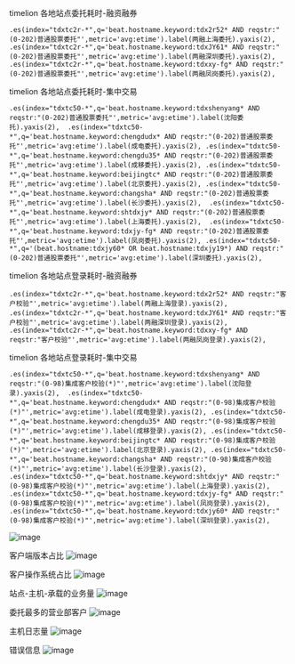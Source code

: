 timelion 各地站点委托耗时-融资融券
```
.es(index="tdxtc2r-*",q='beat.hostname.keyword:tdx2r52* AND reqstr:"(0-202)普通股票委托"',metric='avg:etime').label(两融上海委托).yaxis(2), .es(index="tdxtc2r-*",q='beat.hostname.keyword:tdxJY61* AND reqstr:"(0-202)普通股票委托"',metric='avg:etime').label(两融深圳委托).yaxis(2), .es(index="tdxtc2r-*",q='beat.hostname.keyword:tdxxy-fg* AND reqstr:"(0-202)普通股票委托"',metric='avg:etime').label(两融凤岗委托).yaxis(2),
```

timelion 各地站点委托耗时-集中交易
```
.es(index="tdxtc50-*",q='beat.hostname.keyword:tdxshenyang* AND reqstr:"(0-202)普通股票委托"',metric='avg:etime').label(沈阳委托).yaxis(2),  .es(index="tdxtc50-*",q='beat.hostname.keyword:chengdudx* AND reqstr:"(0-202)普通股票委托"',metric='avg:etime').label(成电委托).yaxis(2), .es(index="tdxtc50-*",q='beat.hostname.keyword:chengdu35* AND reqstr:"(0-202)普通股票委托"',metric='avg:etime').label(成移委托).yaxis(2), .es(index="tdxtc50-*",q='beat.hostname.keyword:beijingtc* AND reqstr:"(0-202)普通股票委托"',metric='avg:etime').label(北京委托).yaxis(2), .es(index="tdxtc50-*",q='beat.hostname.keyword:changsha* AND reqstr:"(0-202)普通股票委托"',metric='avg:etime').label(长沙委托).yaxis(2),  .es(index="tdxtc50-*",q='beat.hostname.keyword:shtdxjy* AND reqstr:"(0-202)普通股票委托"',metric='avg:etime').label(上海委托).yaxis(2),  .es(index="tdxtc50-*",q='beat.hostname.keyword:tdxjy-fg* AND reqstr:"(0-202)普通股票委托"',metric='avg:etime').label(凤岗委托).yaxis(2), .es(index="tdxtc50-*",q='(beat.hostname:tdxjy60* OR beat.hostname:tdxjy19*) AND reqstr:"(0-202)普通股票委托"',metric='avg:etime').label(深圳委托).yaxis(2),
```

timelion 各地站点登录耗时-融资融券
```
.es(index="tdxtc2r-*",q='beat.hostname.keyword:tdx2r52* AND reqstr:"客户校验"',metric='avg:etime').label(两融上海登录).yaxis(2),  .es(index="tdxtc2r-*",q='beat.hostname.keyword:tdxJY61* AND reqstr:"客户校验"',metric='avg:etime').label(两融深圳登录).yaxis(2),  .es(index="tdxtc2r-*",q='beat.hostname.keyword:tdxxy-fg* AND reqstr:"客户校验"',metric='avg:etime').label(两融凤岗登录).yaxis(2),
```

timelion 各地站点登录耗时-集中交易
```
.es(index="tdxtc50-*",q='beat.hostname.keyword:tdxshenyang* AND reqstr:"(0-98)集成客户校验(*)"',metric='avg:etime').label(沈阳登录).yaxis(2),  .es(index="tdxtc50-*",q='beat.hostname.keyword:chengdudx* AND reqstr:"(0-98)集成客户校验(*)"',metric='avg:etime').label(成电登录).yaxis(2), .es(index="tdxtc50-*",q='beat.hostname.keyword:chengdu35* AND reqstr:"(0-98)集成客户校验(*)"',metric='avg:etime').label(成移登录).yaxis(2), .es(index="tdxtc50-*",q='beat.hostname.keyword:beijingtc* AND reqstr:"(0-98)集成客户校验(*)"',metric='avg:etime').label(北京登录).yaxis(2), .es(index="tdxtc50-*",q='beat.hostname.keyword:changsha* AND reqstr:"(0-98)集成客户校验(*)"',metric='avg:etime').label(长沙登录).yaxis(2),  .es(index="tdxtc50-*",q='beat.hostname.keyword:shtdxjy* AND reqstr:"(0-98)集成客户校验(*)"',metric='avg:etime').label(上海登录).yaxis(2),  .es(index="tdxtc50-*",q='beat.hostname.keyword:tdxjy-fg* AND reqstr:"(0-98)集成客户校验(*)"',metric='avg:etime').label(凤岗登录).yaxis(2), .es(index="tdxtc50-*",q='beat.hostname.keyword:tdxjy60* AND reqstr:"(0-98)集成客户校验(*)"',metric='avg:etime').label(深圳登录).yaxis(2),
```

![image](https://user-images.githubusercontent.com/23710675/117529720-af78f200-b00b-11eb-805c-1d08c9e7b0e1.png)


客户端版本占比
![image](https://user-images.githubusercontent.com/23710675/117529263-498b6b00-b009-11eb-8bfc-7e52437dcee6.png)

客户操作系统占比
![image](https://user-images.githubusercontent.com/23710675/117529334-a5ee8a80-b009-11eb-86a5-79bca95a73c9.png)

站点-主机-承载的业务量
![image](https://user-images.githubusercontent.com/23710675/117529476-4c3a9000-b00a-11eb-9e3c-515613ff428e.png)

委托最多的营业部客户
![image](https://user-images.githubusercontent.com/23710675/117529633-25c92480-b00b-11eb-8ef1-065cb4f65096.png)

主机日志量
![image](https://user-images.githubusercontent.com/23710675/117529814-6f663f00-b00c-11eb-9102-b966973f6bb3.png)

错误信息
![image](https://user-images.githubusercontent.com/23710675/117529862-afc5bd00-b00c-11eb-9b1e-5342e605cfc2.png)



